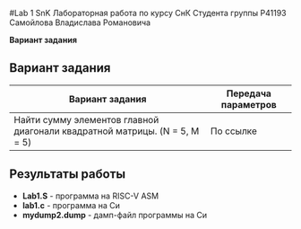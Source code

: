 

#Lab 1 SnK
Лабораторная работа по курсу СнК 
Студента группы P41193 Самойлова Владислава Романовича


**Вариант задания**



## Вариант задания

Вариант задания | Передача параметров
--------------- | -------------
Найти сумму элементов главной диагонали квадратной матрицы. (N = 5, M = 5) | По ссылке

## Результаты работы

* **Lab1.S** - программа на RISC-V ASM
* **lab1.c** - программа на Си
* **mydump2.dump** - дамп-файл программы на Си
